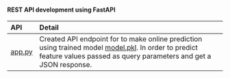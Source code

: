 #### REST API development using FastAPI

|API                                                                                       |Detail           |
|:-----------------------------------------------------------------------------------------|:----------------|
|[app.py](https://github.com/ashish-kamboj/mlops/blob/main/api-development/fastapi/app.py) |Created API endpoint for to make online prediction using trained model [model.pkl](https://github.com/ashish-kamboj/mlops/blob/main/api-development/fastapi/model.pkl). In order to predict feature values passed as query parameters and get a JSON response.|
